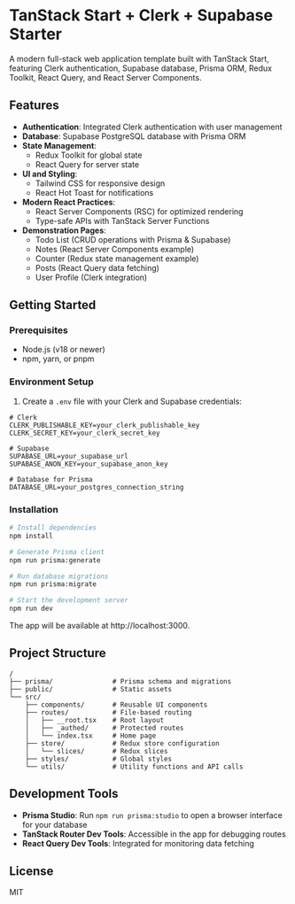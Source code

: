 # TanStack Start + Clerk + Supabase Starter

A modern full-stack web application template built with TanStack Start, featuring Clerk authentication, Supabase database, Prisma ORM, Redux Toolkit, React Query, and React Server Components.

## Features

- **Authentication**: Integrated Clerk authentication with user management
- **Database**: Supabase PostgreSQL database with Prisma ORM
- **State Management**: 
  - Redux Toolkit for global state
  - React Query for server state
- **UI and Styling**: 
  - Tailwind CSS for responsive design
  - React Hot Toast for notifications
- **Modern React Practices**:
  - React Server Components (RSC) for optimized rendering
  - Type-safe APIs with TanStack Server Functions
- **Demonstration Pages**:
  - Todo List (CRUD operations with Prisma & Supabase)
  - Notes (React Server Components example)
  - Counter (Redux state management example)
  - Posts (React Query data fetching)
  - User Profile (Clerk integration)

## Getting Started

### Prerequisites

- Node.js (v18 or newer)
- npm, yarn, or pnpm

### Environment Setup

1. Create a `.env` file with your Clerk and Supabase credentials:

```
# Clerk
CLERK_PUBLISHABLE_KEY=your_clerk_publishable_key
CLERK_SECRET_KEY=your_clerk_secret_key

# Supabase
SUPABASE_URL=your_supabase_url
SUPABASE_ANON_KEY=your_supabase_anon_key

# Database for Prisma
DATABASE_URL=your_postgres_connection_string
```

### Installation

```bash
# Install dependencies
npm install

# Generate Prisma client
npm run prisma:generate

# Run database migrations
npm run prisma:migrate

# Start the development server
npm run dev
```

The app will be available at http://localhost:3000.

## Project Structure

```
/
├── prisma/               # Prisma schema and migrations
├── public/               # Static assets
└── src/
    ├── components/       # Reusable UI components
    ├── routes/           # File-based routing
    │   ├── __root.tsx    # Root layout
    │   ├── _authed/      # Protected routes
    │   └── index.tsx     # Home page
    ├── store/            # Redux store configuration
    │   └── slices/       # Redux slices
    ├── styles/           # Global styles
    └── utils/            # Utility functions and API calls
```

## Development Tools

- **Prisma Studio**: Run `npm run prisma:studio` to open a browser interface for your database
- **TanStack Router Dev Tools**: Accessible in the app for debugging routes
- **React Query Dev Tools**: Integrated for monitoring data fetching

## License

MIT